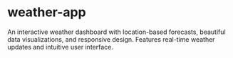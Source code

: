 # weather-app
An interactive weather dashboard with location-based forecasts, beautiful data visualizations, and responsive design. Features real-time weather updates and intuitive user interface.
